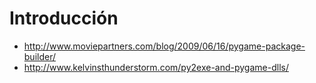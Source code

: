 # Introducción #


  * http://www.moviepartners.com/blog/2009/06/16/pygame-package-builder/
  * http://www.kelvinsthunderstorm.com/py2exe-and-pygame-dlls/